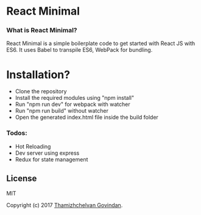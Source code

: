 # React Minimal

### What is React Minimal?
React Minimal is a simple boilerplate code to get started with React JS with ES6. It uses Babel to transpile ES6, WebPack for bundling.

# Installation?

  - Clone the repository
  - Install the required modules using "npm install"
  - Run "npm run dev" for webpack with watcher
  - Run "npm run build" without watcher
  - Open the generated index.html file inside the build folder


### Todos:
  - Hot Reloading
  - Dev server using express
  - Redux for state management

## License

MIT

Copyright (c) 2017 [Thamizhchelvan Govindan](http://www.thamizhchelvan.com/).